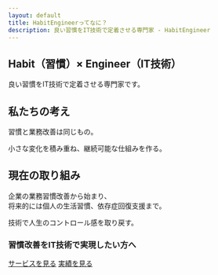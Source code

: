 ```yaml
---
layout: default
title: HabitEngineerってなに？
description: 良い習慣をIT技術で定着させる専門家 - HabitEngineer
---
```


<section class="hero">
  <div class="container">
    <h1 class="hero-title">
      <span class="highlight">Habit</span>（習慣）× <span class="highlight">Engineer</span>（IT技術）
    </h1>
    <p class="hero-subtitle">良い習慣をIT技術で定着させる専門家です。</p>
  </div>
</section>

<section class="section">
  <div class="container">
    <h2 class="section-title">私たちの考え</h2>
    <div class="content-box">
      <p class="lead">習慣と業務改善は同じもの。</p>
      <p>小さな変化を積み重ね、継続可能な仕組みを作る。</p>
    </div>
  </div>
</section>

<section class="section section-gray">
  <div class="container">
    <h2 class="section-title">現在の取り組み</h2>
    <div class="content-box">
      <p>企業の業務習慣改善から始まり、<br>
      将来的には個人の生活習慣、依存症回復支援まで。</p>
      <p class="emphasis">技術で人生のコントロール感を取り戻す。</p>
    </div>
  </div>
</section>

<section class="section">
  <div class="container">
    <div class="cta-box">
      <h3>習慣改善をIT技術で実現したい方へ</h3>
      <div class="cta-buttons">
        <a href="{{ '/services/' | relative_url }}" class="btn btn-primary">サービスを見る</a>
        <a href="{{ '/results/' | relative_url }}" class="btn btn-secondary">実績を見る</a>
      </div>
    </div>
  </div>
</section>